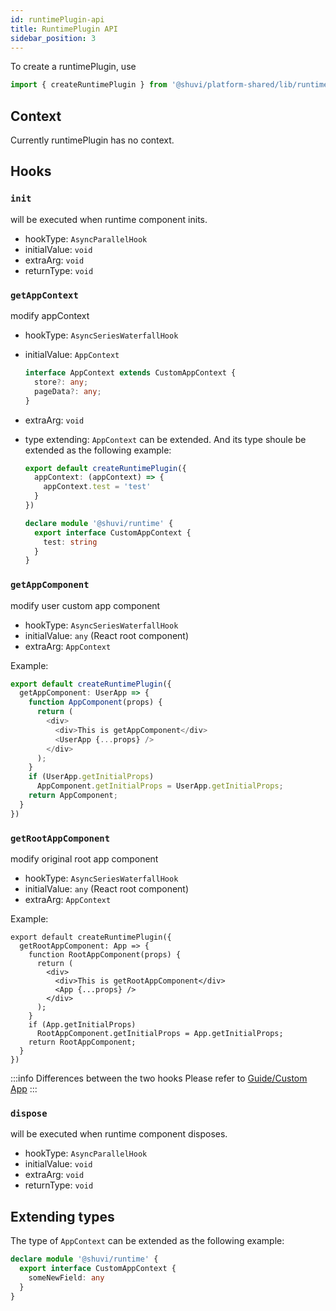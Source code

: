 ```yaml
---
id: runtimePlugin-api
title: RuntimePlugin API
sidebar_position: 3
---
```


To create a runtimePlugin, use

```ts
import { createRuntimePlugin } from '@shuvi/platform-shared/lib/runtime'
```

## Context

Currently runtimePlugin has no context.

## Hooks

### `init`

will be executed when runtime component inits.

- hookType: `AsyncParallelHook`
- initialValue: `void`
- extraArg: `void`
- returnType: `void`

### `getAppContext`

modify appContext

- hookType: `AsyncSeriesWaterfallHook`
- initialValue: `AppContext`
  ```ts
  interface AppContext extends CustomAppContext {
    store?: any;
    pageData?: any;
  }
  ```
- extraArg: `void`

- type extending: `AppContext` can be extended. And its type shoule be extended as the following example:
  ```ts title="runtime.ts"
  export default createRuntimePlugin({
    appContext: (appContext) => {
      appContext.test = 'test'
    }
  })
  ```
  ```ts title="types.ts"
  declare module '@shuvi/runtime' {
    export interface CustomAppContext {
      test: string
    }
  }
  ```


### `getAppComponent`

modify user custom app component

- hookType: `AsyncSeriesWaterfallHook`
- initialValue: `any` (React root component)
- extraArg: `AppContext`

Example:
```ts
export default createRuntimePlugin({
  getAppComponent: UserApp => {
    function AppComponent(props) {
      return (
        <div>
          <div>This is getAppComponent</div>
          <UserApp {...props} />
        </div>
      );
    }
    if (UserApp.getInitialProps)
      AppComponent.getInitialProps = UserApp.getInitialProps;
    return AppComponent;
  }
})
```

### `getRootAppComponent`

modify original root app component

- hookType: `AsyncSeriesWaterfallHook`
- initialValue: `any` (React root component)
- extraArg: `AppContext`

Example:
```tsx
export default createRuntimePlugin({
  getRootAppComponent: App => {
    function RootAppComponent(props) {
      return (
        <div>
          <div>This is getRootAppComponent</div>
          <App {...props} />
        </div>
      );
    }
    if (App.getInitialProps)
      RootAppComponent.getInitialProps = App.getInitialProps;
    return RootAppComponent;
  }
})
```

:::info Differences between the two hooks
Please refer to [Guide/Custom App](../../guide/features/custom-app.md)
:::

### `dispose`

will be executed when runtime component disposes.


- hookType: `AsyncParallelHook`
- initialValue: `void`
- extraArg: `void`
- returnType: `void`

## Extending types

The type of `AppContext` can be extended as the following example:

```ts title="types.d.ts"
declare module '@shuvi/runtime' {
  export interface CustomAppContext {
    someNewField: any
  }
}
```